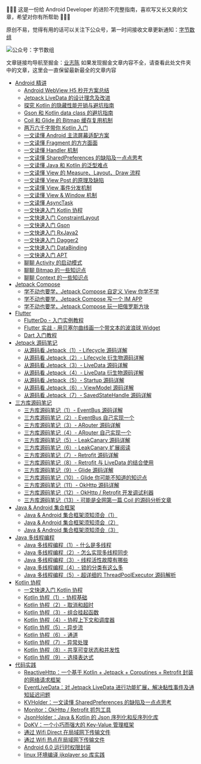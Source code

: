 🎁🎁🎁 这是一份给 Android Developer 的进阶不完整指南，喜欢写又长又臭的文章，希望对你有所帮助 🤣🤣🤣

原创不易，觉得有用的话可以关注下公众号，第一时间接收文章更新通知：[字节数组](https://p6-juejin.byteimg.com/tos-cn-i-k3u1fbpfcp/0357ed9ee08d4a5d92af66a72b002169~tplv-k3u1fbpfcp-watermark.image)

![公众号：字节数组](https://upload-images.jianshu.io/upload_images/2552605-57915be42c4f6a82.jpg)

文章链接均导航至掘金：[业志陈](https://juejin.cn/user/923245496518439/posts) 如果发现掘金文章内容不全，请查看此处文件夹中的文章，这里会一直保留最新最全的文章内容
  
* [Android 精讲]()
  * [Android WebView H5 秒开方案总结](https://juejin.cn/post/7016883220025180191)
  * [Jetpack LiveData 的设计理念及改进](https://juejin.cn/post/6903096576734920717)
  * [探究 Kotlin 的隐藏性能开销与避坑指南](https://juejin.cn/post/7010367024916660237)
  * [Gson 和 Kotlin data class 的避坑指南](https://juejin.cn/post/6908391430977224718)
  * [Coil 和 Glide 的 Bitmap 缓存复用机制](https://juejin.cn/post/6956090846470995975)
  * [两万六千字带你 Kotlin 入门](https://juejin.cn/post/6880602489297895438)
  * [一文读懂 Android 主流屏幕适配方案](https://juejin.cn/post/6999445137491230728)
  * [一文读懂 Fragment 的方方面面](https://juejin.cn/post/7006970844542926855)
  * [一文读懂 Handler 机制](https://juejin.cn/post/6901682664617705485)
  * [一文读懂 SharedPreferences 的缺陷及一点点思考](https://juejin.cn/post/6932277268110639112)
  * [一文读懂 Java 和 Kotlin 的泛型难点](https://juejin.cn/post/6935322686943920159)
  * [一文读懂 View 的 Measure、Layout、Draw 流程](https://juejin.cn/post/6939540905581887502)
  * [一文读懂 View Post 的原理及缺陷](https://juejin.cn/post/6939763855216082974)  
  * [一文读懂 View 事件分发机制](https://juejin.cn/post/6931914294980411406)
  * [一文读懂 View & Window 机制](https://juejin.cn/post/6942303848996274213)
  * [一文读懂 AsyncTask](android_core/一文读懂AsyncTask.md)
  * [一文快速入门 Kotlin 协程](https://juejin.cn/post/6908271959381901325)
  * [一文快速入门 ConstraintLayout](https://juejin.cn/post/6911710012750430215)
  * [一文快速入门 Gson](https://juejin.cn/post/6844903577098387464)
  * [一文快速入门 RxJava2](android_core/一文快速入门RxJava2.md)
  * [一文快速入门 Dagger2](https://github.com/leavesC/Dagger2Samples)
  * [一文快速入门 DataBinding](https://github.com/leavesC/DataBindingSamples)
  * [一文快速入门 APT](https://juejin.cn/post/6844903753108160525)
  * [聊聊 Activity 的启动模式](https://juejin.cn/post/6952886121328345101)
  * [聊聊 Bitmap 的一些知识点](https://juejin.cn/post/6952429810207424526)
  * [聊聊 Context 的一些知识点](https://juejin.cn/post/6966223613057826852)
* [Jetpack Compose]()
  * [学不动也要学，Jetpack Compose 自定义 View 你学不学](https://juejin.cn/post/6996568363581308959/)
  * [学不动也要学，Jetpack Compose 写一个 IM APP](https://juejin.cn/post/6991429231821684773)
  * [学不动也要学，Jetpack Compose 玩一把俄罗斯方块](https://juejin.cn/post/6974585048762679310)
* [Flutter]()
  * [FlutterDo - 入门实例教程](https://github.com/leavesC/flutter_do)
  * [Flutter 实战 - 用贝塞尔曲线画一个带文本的波浪球 Widget](https://juejin.cn/post/6844903981790019592)
  * [Dart 入门教程](https://juejin.cn/post/6844903937342963719)  
* [Jetpack 源码笔记]()
  * [从源码看 Jetpack（1）- Lifecycle 源码详解](https://juejin.cn/post/6847902220755992589)
  * [从源码看 Jetpack（2）- Lifecycle 衍生物源码详解](https://juejin.cn/post/6847902220760203277)
  * [从源码看 Jetpack（3）- LiveData 源码详解](https://juejin.cn/post/6847902222345633806)
  * [从源码看 Jetpack（4）- LiveData 衍生物源码详解](https://juejin.cn/post/6847902222353858567)
  * [从源码看 Jetpack（5）- Startup 源码详解](https://juejin.cn/post/6847902224069165070)
  * [从源码看 Jetpack（6）- ViewModel 源码详解](https://juejin.cn/post/6873356946896846856)
  * [从源码看 Jetpack（7）- SavedStateHandle 源码详解](https://juejin.cn/post/6874136956347875342)
* [三方库源码笔记]()
  - [三方库源码笔记（1）- EventBus 源码详解](https://juejin.cn/post/6881265680465788936)
  - [三方库源码笔记（2）- EventBus 自己实现一个](https://juejin.cn/post/6881808026647396366)
  - [三方库源码笔记（3）- ARouter 源码详解](https://juejin.cn/post/6882553066285957134)
  - [三方库源码笔记（4）- ARouter 自己实现一个](https://juejin.cn/post/6882553066285957134)
  - [三方库源码笔记（5）- LeakCanary 源码详解](https://juejin.cn/post/6884225131015569421)
  - [三方库源码笔记（6）- LeakCanary 扩展阅读](https://juejin.cn/post/6884526739646185479)
  - [三方库源码笔记（7）- Retrofit 源码详解](https://juejin.cn/post/6886121327845965838)
  - [三方库源码笔记（8）- Retrofit 与 LiveData 的结合使用](https://juejin.cn/post/6887408273213882375)
  - [三方库源码笔记（9）- Glide 源码详解](https://juejin.cn/post/6891307560557608967)
  - [三方库源码笔记（10）- Glide 你可能不知道的知识点](https://juejin.cn/post/6892751013544263687)
  - [三方库源码笔记（11）- OkHttp 源码详解](https://juejin.cn/post/6895369745445748749)
  - [三方库源码笔记（12）- OkHttp / Retrofit 开发调试利器](https://juejin.cn/post/6895740949025177607)
  - [三方库源码笔记（13）- 可能是全网第一篇 Coil 的源码分析文章](https://juejin.cn/post/6897872882051842061)
* [Java & Android 集合框架]()
  * [Java & Android 集合框架须知须会（1）](https://juejin.cn/post/6901317365561032712)
  * [Java & Android 集合框架须知须会（2）](https://juejin.cn/post/6931007634028003341)
  * [Java & Android 集合框架须知须会（3）](https://juejin.cn/post/6931563785245163534)  
* [Java 多线程编程]()
  * [Java 多线程编程（1）- 什么是多线程](https://juejin.cn/post/6899452217528025095)
  * [Java 多线程编程（2）- 怎么实现多线程同步](https://juejin.cn/post/6900428838497419278)
  * [Java 多线程编程（3）- 线程活性故障有哪些](https://juejin.cn/post/6900458045197778952)
  * [Java 多线程编程（4）- 锁的分类有这么多](https://juejin.cn/post/6900958860454920205)
  * [Java 多线程编程（5）- 超详细的 ThreadPoolExecutor 源码解析](https://juejin.cn/post/6901317365561032712)
* [Kotlin 协程]()
  * [一文快速入门 Kotlin 协程](https://juejin.cn/post/6908271959381901325)
  * [Kotlin 协程（1）- 协程基础](https://juejin.cn/post/6844903972755472391)
  * [Kotlin 协程（2）- 取消和超时](https://juejin.cn/post/6844904098899181582)
  * [Kotlin 协程（3）- 组合挂起函数](https://juejin.cn/post/6844904100102930445)
  * [Kotlin 协程（4）- 协程上下文和调度器](https://juejin.cn/post/6844904100103094280)
  * [Kotlin 协程（5）- 异步流](https://juejin.cn/post/6844904101801639949)
  * [Kotlin 协程（6）- 通道](https://juejin.cn/post/6844904102040698893)
  * [Kotlin 协程（7）- 异常处理](https://juejin.cn/post/6844904103080886285)
  * [Kotlin 协程（8）- 共享可变状态和并发性](https://juejin.cn/post/6844904104053964808)
  * [Kotlin 协程（9）- 选择表达式](https://juejin.cn/post/6844904106788667400)
* [代码实践]()
  * [ReactiveHttp：一个基于 Kotlin + Jetpack + Coroutines + Retrofit 封装的网络请求框架](https://github.com/leavesC/ReactiveHttp)
  * [EventLiveData：对 Jetpack LiveData 进行功能扩展，解决黏性事件及通知延迟问题](https://github.com/leavesC/EventLiveData)
  * [KVHolder：一文读懂 SharedPreferences 的缺陷及一点点思考](https://github.com/leavesC/KVHolder)
  * [Monitor：OkHttp / Retrofit 抓包工具](https://github.com/leavesC/Monitor)
  * [JsonHolder：Java & Kotlin 的 Json 序列化和反序列化库](https://github.com/leavesC/JsonHolder)
  * [DoKV：一个小巧而强大的 Key-Value 管理框架](https://github.com/leavesC/DoKV)
  * [通过 Wifi Direct 在局域网下传输文件](https://github.com/leavesC/WifiP2P)
  * [通过 Wifi 热点在局域网下传输文件](https://github.com/leavesC/WifiFileTransfer)
  * [Android 6.0 运行时权限封装](https://github.com/leavesC/PermissionSteward)  
  * [linux 环境编译 ijkplayer so 库实践](https://github.com/leavesC/ijkplayer-so-extend)